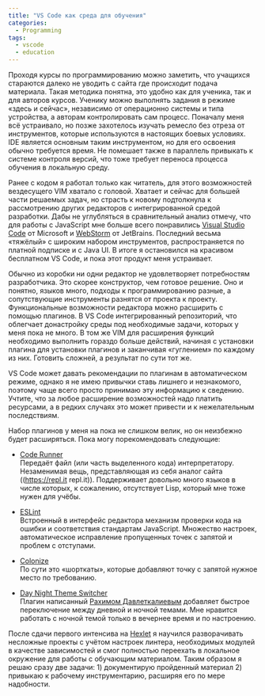 ```yaml
---
title: "VS Code как среда для обучения"
categories:
  - Programming
tags:
  - vscode
  - education
---
```


Проходя курсы по программированию можно заметить, что учащихся стараются далеко не уводить с сайта где происходит подача материала. Такая методика понятна, это удобно как для ученика, так и для авторов курсов. Ученику можно выполнять задания в режиме «здесь и сейчас», независимо от операционно системы и типа устройства, а авторам контролировать сам процесс. Поначалу меня всё устраивало, но позже захотелось изучать ремесло без отреза от инструментов, которые используются в настоящих боевых условиях. IDE является основным таким инструментом, но для его освоения обычно требуется время. Не помешает также в параллель привыкать к системе контроля версий, что тоже требует переноса процесса обучения в локальную среду.

Ранее с кодом я работал только как читатель, для этого возможностей вездесущего VIM хватало с головой. Хватает и сейчас для большей части решаемых задач, но страсть к новому подтолкнула к рассмотрению других редакторов с интегрированной средой разработки. Дабы не углубляться в сравнительный анализ отмечу, что для работы с JavaScript мне больше всего понравились [Visual Studio Code](https://code.visualstudio.com) от Microsoft и [WebStorm](https://www.jetbrains.com/webstorm/) от JetBrains. Последний весьма «тяжёлый» с широким набором инструментов, распространяется по платной подписке и с Java UI. В итоге я остановился на красивом бесплатном VS Code, и пока этот продукт меня устраивает.

Обычно из коробки ни одни редактор не удовлетворяет потребностям разработчика. Это скорее конструктор, чем готовое решение. Оно и понятно, языков много, подходы к программированию разные, а сопутствующие инструменты разнятся от проекта к проекту. Функциональные возможности редактора можно расширить с помощью плагинов. В VS Code интегрированный репозиторий, что облегчает донастройку среды под необходимые задачи, которых у меня пока не много. В том же VIM для расширения функций необходимо выполнить гораздо больше действий, начиная с установки плагина для установки плагинов и заканчивая «гуглением» по каждому из них. Готовить сложней, а результат по сути тот же.

VS Code может давать рекомендации по плагинам в автоматическом режиме, однако я не имею привычки ставь лишнего и незнакомого, поэтому чаще всего просто принимаю эту информацию к сведению. Учтите, что за любое расширение возможностей надо платить ресурсами, а в редких случаях это может привести и к нежелательным последствиям.

Набор плагинов у меня на пока не слишком велик, но он неизбежно будет расширяться. Пока могу порекомендовать следующие:

* [Code Runner](https://marketplace.visualstudio.com/items?itemName=formulahendry.code-runner)  
Передаёт файл (или часть выделенного кода) интерпретатору. Незаменимая вещь, представляющая из себя аналог сайта ((https://repl.it repl.it)). Поддерживает довольно много языков в числе которых, к сожалению, отсутствует Lisp, который мне тоже нужен для учёбы.
 
* [ESLint](https://marketplace.visualstudio.com/items?itemName=vmsynkov.colonize)  
Встроенный в интерфейс редактора механизм проверки кода на ошибки и соответствия стандартам JavaScript. Множество настроек, автоматическое исправление пропущенных точек с запятой и проблем с отступами.

* [Colonize](https://marketplace.visualstudio.com/items?itemName=vmsynkov.colonize)  
По сути это «шорткаты», которые добавляют точку c запятой нужное место по требованию.

* [Day Night Theme Switcher](https://marketplace.visualstudio.com/items?itemName=freetonik.day-night-theme-switcher)  
Плагин написанный [Рахимом Давлеткалиевым](https://rakh.im) добавляет быстрое переключение между дневной и ночной темами. Мне нравится работать с ночной темой только в вечернее время и по настроению.

После сдачи первого интенсива на [Hexlet](https://hexlet.io) я научился разворачивать несложные проекты с учётом настроек линтера, необходимых модулей в качестве зависимостей и смог полностью переехать в локальное окружение для работы с обучающим материалом. Таким образом я решаю сразу две задачи: 1) документирую пройденный материал 2) привыкаю к рабочему инструментарию, расширяя его по мере надобности.
